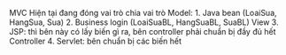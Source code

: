 MVC
Hiện tại đang đóng vai trò chia vai trò
Model:
	1. Java bean (LoaiSua, HangSua, Sua)
	2. Business login (LoaiSuaBL, HangSuaBL, SuaBL)
View
	3. JSP: thì bên này có lấy biến gì ra, bên controller phải chuẩn bị đầy đủ hết
Controller
	4. Servlet: bên chuẩn bị các biến hết